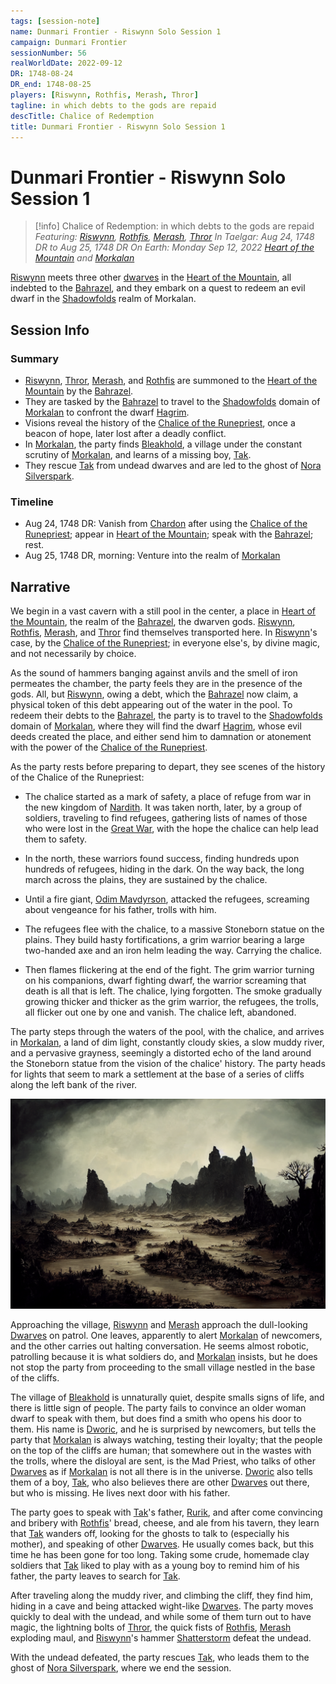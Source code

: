 ```yaml
---
tags: [session-note]
name: Dunmari Frontier - Riswynn Solo Session 1
campaign: Dunmari Frontier
sessionNumber: 56
realWorldDate: 2022-09-12
DR: 1748-08-24
DR_end: 1748-08-25
players: [Riswynn, Rothfis, Merash, Thror]
tagline: in which debts to the gods are repaid
descTitle: Chalice of Redemption
title: Dunmari Frontier - Riswynn Solo Session 1
---
```

# Dunmari Frontier - Riswynn Solo Session 1

>[!info] Chalice of Redemption: in which debts to the gods are repaid
> *Featuring: [Riswynn](<../../../people/pcs/dunmar-fellowship/riswynn.md>), [Rothfis](<../../../people/pcs/dunmar-fellowship/guests/rothfis.md>), [Merash](<../../../people/pcs/dunmar-fellowship/guests/merash.md>), [Thror](<../../../people/pcs/dunmar-fellowship/guests/thror.md>)*
> *In Taelgar: Aug 24, 1748 DR to Aug 25, 1748 DR*
> *On Earth: Monday Sep 12, 2022*
> *[Heart of the Mountain](<../../../cosmology/multiverse/spiritual-realms/divine-realms/heart-of-the-mountain.md>) and [Morkalan](<../../../cosmology/multiverse/echo-realms/shadowfolds/morkalan.md>)*

[Riswynn](<../../../people/pcs/dunmar-fellowship/riswynn.md>) meets three other [dwarves](<../../../species/children-of-the-embodied-gods/dwarves/dwarves.md>) in the [Heart of the Mountain](<../../../cosmology/multiverse/spiritual-realms/divine-realms/heart-of-the-mountain.md>), all indebted to the [Bahrazel](<../../../cosmology/gods/embodied-gods/bahrazel/bahrazel.md>), and they embark on a quest to redeem an evil dwarf in the [Shadowfolds](<../../../cosmology/multiverse/echo-realms/shadowfolds/shadowfolds.md>) realm of Morkalan. 
## Session Info
### Summary
- [Riswynn](<../../../people/pcs/dunmar-fellowship/riswynn.md>), [Thror](<../../../people/pcs/dunmar-fellowship/guests/thror.md>), [Merash](<../../../people/pcs/dunmar-fellowship/guests/merash.md>), and [Rothfis](<../../../people/pcs/dunmar-fellowship/guests/rothfis.md>) are summoned to the [Heart of the Mountain](<../../../cosmology/multiverse/spiritual-realms/divine-realms/heart-of-the-mountain.md>) by the [Bahrazel](<../../../cosmology/gods/embodied-gods/bahrazel/bahrazel.md>).
- They are tasked by the [Bahrazel](<../../../cosmology/gods/embodied-gods/bahrazel/bahrazel.md>) to travel to the [Shadowfolds](<../../../cosmology/multiverse/echo-realms/shadowfolds/shadowfolds.md>) domain of [Morkalan](<../../../cosmology/multiverse/echo-realms/shadowfolds/morkalan.md>) to confront the dwarf [Hagrim](<../../../people/dwarves/hagrim.md>).
- Visions reveal the history of the [Chalice of the Runepriest](<../../../things/artifacts-of-power/chalice-of-the-runepriest.md>), once a beacon of hope, later lost after a deadly conflict.
- In [Morkalan](<../../../cosmology/multiverse/echo-realms/shadowfolds/morkalan.md>), the party finds [Bleakhold](<../../../cosmology/multiverse/echo-realms/shadowfolds/bleakhold.md>), a village under the constant scrutiny of [Morkalan](<../../../cosmology/multiverse/echo-realms/shadowfolds/morkalan.md>), and learns of a missing boy, [Tak](<../../../people/dwarves/tak.md>).
- They rescue [Tak](<../../../people/dwarves/tak.md>) from undead dwarves and are led to the ghost of [Nora Silverspark](<../../../people/dwarves/nora-silverspark.md>).

### Timeline
- Aug 24, 1748 DR: Vanish from [Chardon](<../../../gazetteer/west-coast/chardonian-empire/chardon/chardon.md>) after using the [Chalice of the Runepriest](<../../../things/artifacts-of-power/chalice-of-the-runepriest.md>); appear in [Heart of the Mountain](<../../../cosmology/multiverse/spiritual-realms/divine-realms/heart-of-the-mountain.md>); speak with the [Bahrazel](<../../../cosmology/gods/embodied-gods/bahrazel/bahrazel.md>); rest.
- Aug 25, 1748 DR, morning: Venture into the realm of [Morkalan](<../../../cosmology/multiverse/echo-realms/shadowfolds/morkalan.md>)


## Narrative
We begin in a vast cavern with a still pool in the center, a place in [Heart of the Mountain](<../../../cosmology/multiverse/spiritual-realms/divine-realms/heart-of-the-mountain.md>), the realm of the [Bahrazel](<../../../cosmology/gods/embodied-gods/bahrazel/bahrazel.md>), the dwarven gods. [Riswynn](<../../../people/pcs/dunmar-fellowship/riswynn.md>), [Rothfis](<../../../people/pcs/dunmar-fellowship/guests/rothfis.md>), [Merash](<../../../people/pcs/dunmar-fellowship/guests/merash.md>), and [Thror](<../../../people/pcs/dunmar-fellowship/guests/thror.md>) find themselves transported here. In [Riswynn](<../../../people/pcs/dunmar-fellowship/riswynn.md>)'s case, by the [Chalice of the Runepriest](<../../../things/artifacts-of-power/chalice-of-the-runepriest.md>); in everyone else's, by divine magic, and not necessarily by choice. 

As the sound of hammers banging against anvils and the smell of iron permeates the chamber, the party feels they are in the presence of the gods. All, but [Riswynn](<../../../people/pcs/dunmar-fellowship/riswynn.md>), owing a debt, which the [Bahrazel](<../../../cosmology/gods/embodied-gods/bahrazel/bahrazel.md>) now claim, a physical token of this debt appearing out of the water in the pool. To redeem their debts to the [Bahrazel](<../../../cosmology/gods/embodied-gods/bahrazel/bahrazel.md>), the party is to travel to the [Shadowfolds](<../../../cosmology/multiverse/echo-realms/shadowfolds/shadowfolds.md>) domain of [Morkalan](<../../../cosmology/multiverse/echo-realms/shadowfolds/morkalan.md>), where they will find the dwarf [Hagrim](<../../../people/dwarves/hagrim.md>), whose evil deeds created the place, and either send him to damnation or atonement with the power of the [Chalice of the Runepriest](<../../../things/artifacts-of-power/chalice-of-the-runepriest.md>). 

As the party rests before preparing to depart, they see scenes of the history of the Chalice of the Runepriest:

- The chalice started as a mark of safety, a place of refuge from war in the new kingdom of [Nardith](<../../../gazetteer/greater-dunmar/realms/nardith/nardith.md>). It was taken north, later, by a group of soldiers, traveling to find refugees, gathering lists of names of those who were lost in the [Great War](<../../../events/1500s/great-war.md>), with the hope the chalice can help lead them to safety. 

- In the north, these warriors found success, finding hundreds upon hundreds of refugees, hiding in the dark. On the way back, the long march across the plains, they are sustained by the chalice. 

- Until a fire giant, [Odim Mavdyrson](<../../../people/historical-figures/odim-mavdyrson.md>), attacked the refugees, screaming about vengeance for his father, trolls with him. 

- The refugees flee with the chalice, to a massive Stoneborn statue on the plains. They build hasty fortifications, a grim warrior bearing a large two-handed axe and an iron helm leading the way. Carrying the chalice. 

- Then flames flickering at the end of the fight. The grim warrior turning on his companions, dwarf fighting dwarf, the warrior screaming that death is all that is left. The chalice, lying forgotten. The smoke gradually growing thicker and thicker as the grim warrior, the refugees, the trolls, all flicker out one by one and vanish. The chalice left, abandoned.

The party steps through the waters of the pool, with the chalice, and arrives in [Morkalan](<../../../cosmology/multiverse/echo-realms/shadowfolds/morkalan.md>), a land of dim light, constantly cloudy skies, a slow muddy river, and a pervasive grayness, seemingly a distorted echo of the land around the Stoneborn statue from the vision of the chalice' history. The party heads for lights that seem to mark a settlement at the base of a series of cliffs along the left bank of the river. 

![Rmorkalan Muddy River](../../../assets/rmorkalan-muddy-river.png)

Approaching the village, [Riswynn](<../../../people/pcs/dunmar-fellowship/riswynn.md>) and [Merash](<../../../people/pcs/dunmar-fellowship/guests/merash.md>) approach the dull-looking [Dwarves](<../../../species/children-of-the-embodied-gods/dwarves/dwarves.md>) on patrol. One leaves, apparently to alert [Morkalan](<../../../cosmology/multiverse/echo-realms/shadowfolds/morkalan.md>) of newcomers, and the other carries out halting conversation. He seems almost robotic, patrolling because it is what soldiers do, and [Morkalan](<../../../cosmology/multiverse/echo-realms/shadowfolds/morkalan.md>) insists, but he does not stop the party from proceeding to the small village nestled in the base of the cliffs.

The village of [Bleakhold](<../../../cosmology/multiverse/echo-realms/shadowfolds/bleakhold.md>) is unnaturally quiet, despite smalls signs of life, and there is little sign of people. The party fails to convince an older woman dwarf to speak with them, but does find a smith who opens his door to them. His name is [Dworic](<../../../people/dwarves/dworic.md>), and he is surprised by newcomers, but tells the party that [Morkalan](<../../../cosmology/multiverse/echo-realms/shadowfolds/morkalan.md>) is always watching, testing their loyalty; that the people on the top of the cliffs are human; that somewhere out in the wastes with the trolls, where the disloyal are sent, is the Mad Priest, who talks of other [Dwarves](<../../../species/children-of-the-embodied-gods/dwarves/dwarves.md>) as if [Morkalan](<../../../cosmology/multiverse/echo-realms/shadowfolds/morkalan.md>) is not all there is in the universe. [Dworic](<../../../people/dwarves/dworic.md>) also tells them of a boy, [Tak](<../../../people/dwarves/tak.md>), who also believes there are other [Dwarves](<../../../species/children-of-the-embodied-gods/dwarves/dwarves.md>) out there, but who is missing. He lives next door with his father. 

The party goes to speak with [Tak](<../../../people/dwarves/tak.md>)'s father, [Rurik](<../../../people/dwarves/rurik.md>), and after come convincing and bribery with [Rothfis](<../../../people/pcs/dunmar-fellowship/guests/rothfis.md>)' bread, cheese, and ale from his tavern, they learn that [Tak](<../../../people/dwarves/tak.md>) wanders off, looking for the ghosts to talk to (especially his mother), and speaking of other [Dwarves](<../../../species/children-of-the-embodied-gods/dwarves/dwarves.md>). He usually comes back, but this time he has been gone for too long. Taking some crude, homemade clay soldiers that [Tak](<../../../people/dwarves/tak.md>) liked to play with as a young boy to remind him of his father, the party leaves to search for [Tak](<../../../people/dwarves/tak.md>).

After traveling along the muddy river, and climbing the cliff, they find him, hiding in a cave and being attacked wight-like [Dwarves](<../../../species/children-of-the-embodied-gods/dwarves/dwarves.md>). The party moves quickly to deal with the undead, and while some of them turn out to have magic, the lightning bolts of [Thror](<../../../people/pcs/dunmar-fellowship/guests/thror.md>), the quick fists of [Rothfis](<../../../people/pcs/dunmar-fellowship/guests/rothfis.md>), [Merash](<../../../people/pcs/dunmar-fellowship/guests/merash.md>) exploding maul, and [Riswynn](<../../../people/pcs/dunmar-fellowship/riswynn.md>)'s hammer [Shatterstorm](<../treasure/shatterstorm.md>) defeat the undead. 

With the undead defeated, the party rescues [Tak](<../../../people/dwarves/tak.md>), who leads them to the ghost of [Nora Silverspark](<../../../people/dwarves/nora-silverspark.md>), where we end the session. 
